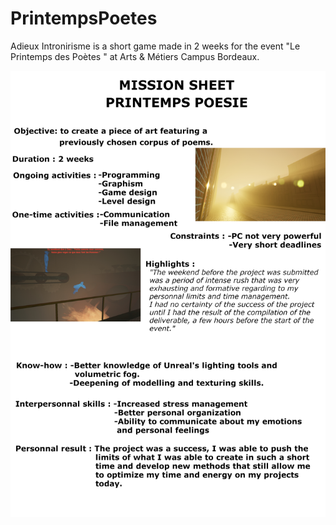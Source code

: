 # PrintempsPoetes
 Adieux Intronirisme is a short game made in 2 weeks for the event "Le Printemps des Poètes " at Arts & Métiers Campus Bordeaux.

![Fiche Mission](https://github.com/Intronirisme/PrintempsPoetes/blob/master/FicheMissionPrintempsPoesie_en.png?raw=true)
